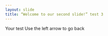 ```yaml
---
layout: slide
title: “Welcome to our second slide!” test 3
---
```

Your test
Use the left arrow to go back
